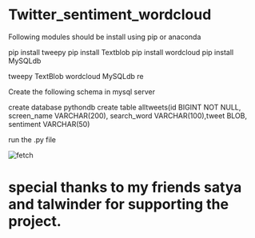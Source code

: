 # Twitter_sentiment_wordcloud


Following modules should be install using pip or anaconda 

pip install tweepy
pip install Textblob
pip install wordcloud
pip install MySQLdb


tweepy
TextBlob
wordcloud
MySQLdb
re

Create the following schema in mysql server


create database pythondb
create table alltweets(id BIGINT NOT NULL, screen_name VARCHAR(200), search_word VARCHAR(100),tweet BLOB, sentiment VARCHAR(50)

run the .py file 


![fetch](https://user-images.githubusercontent.com/9431457/38480965-863b5744-3b96-11e8-8210-d225de13db0e.JPG)



# special thanks to my friends satya and talwinder for supporting the project.

